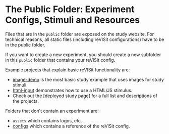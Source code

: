 # The Public Folder: Experiment Configs, Stimuli and Resources

Files that are in the `public` folder are exposed on the study website. For technical reasons, all static files (including reVISit configurations) have to be in the public folder. 

If you want to create a new experiment, you should create a new subfolder in this `public` folder that contains your reVISit config.

Example projects that explain basic reVISit functionality are: 

 * [image-demo](image-demo) is the most basic study example that uses images for study stimuli. 
 * [html-input](html-demo) demonstrates how to use a HTML/JS stimulus. 
 * Check out the [deployed study page] for a full list and descriptions of the projects. 

Folders that don't contain an experiment are: 

* `assets` which contains logos, etc. 
* [configs](configs) which contains a reference of the reVISit config.
